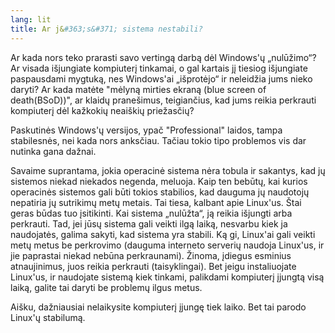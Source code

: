 ```yaml
---
lang: lit
title: Ar j&#363;s&#371; sistema nestabili?
---
```


Ar kada nors teko prarasti savo verting&#261; darb&#261; d&#279;l Windows'&#371; „nul&#363;&#382;imo“? Ar visada 
i&#353;jungiate kompiuter&#303; tinkamai, o gal kartais j&#303; tiesiog i&#353;jungiate paspausdami mygtuk&#261;, nes 
Windows'ai „i&#353;prot&#279;jo“ ir neleid&#382;ia jums nieko daryti? Ar kada mat&#279;te "m&#279;lyn&#261; mirties 
ekran&#261; (blue screen of death(BSoD))", ar klaid&#371; prane&#353;imus, teigian&#269;ius, kad jums reikia perkrauti 
kompiuter&#303; d&#279;l ka&#382;koki&#371; neai&#353;ki&#371; prie&#382;as&#269;i&#371;?

Paskutin&#279;s Windows'&#371; versijos, ypa&#269; "Professional" laidos, tampa stabilesn&#279;s, nei kada nors 
anks&#269;iau. Ta&#269;iau tokio tipo problemos vis dar nutinka gana da&#382;nai.

Savaime suprantama, jokia operacin&#279; sistema n&#279;ra tobula ir sakantys, kad j&#371; sistemos niekad niekados 
negenda, meluoja. Kaip ten beb&#363;t&#371;, kai kurios operacin&#279;s sistemos gali b&#363;ti tokios stabilios, kad 
dauguma j&#371; naudotoj&#371; nepatiria j&#371; sutrikim&#371; met&#371; metais. Tai tiesa, kalbant apie Linux'us. 
&#352;tai geras b&#363;das tuo &#303;sitikinti. Kai sistema „nul&#363;&#382;ta“, j&#261; reikia i&#353;jungti arba 
perkrauti. Tad, jei j&#363;s&#371; sistema gali veikti ilg&#261; laik&#261;, nesvarbu kiek ja naudojat&#279;s, galima 
sakyti, kad sistema yra stabili. K&#261; gi, Linux'ai gali veikti met&#371; metus be perkrovimo (dauguma interneto 
serveri&#371; naudoja Linux'us, ir jie paprastai niekad neb&#363;na perkraunami). &#381;inoma, &#303;diegus esminius 
atnaujinimus, juos reikia perkrauti (taisyklingai). Bet jeigu instaliuojate Linux'us, ir naudojate sistem&#261; kiek 
tinkami, palikdami kompiuter&#303; &#303;jungt&#261; vis&#261; laik&#261;, galite tai daryti be problem&#371; ilgus 
metus.

Ai&#353;ku, da&#382;niausiai nelaikysite kompiuter&#303; &#303;jung&#281; tiek laiko. Bet tai parodo Linux'&#371; 
stabilum&#261;.




